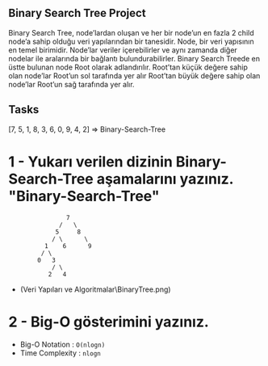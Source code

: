 ## Binary Search Tree Project
Binary Search Tree, node’lardan oluşan ve her bir node’un en fazla 2 child node’a sahip olduğu veri yapılarından bir tanesidir.
Node, bir veri yapısının en temel birimidir.
Node’lar veriler içerebilirler ve aynı zamanda diğer nodelar ile aralarında bir bağlantı bulundurabilirler.
Binary Search Treede en üstte bulunan node Root olarak adlandırılır.
Root’tan küçük değere sahip olan node’lar Root’un sol tarafında yer alır
Root’tan büyük değere sahip olan node’lar Root’un sağ tarafında yer alır.

## Tasks
[7, 5, 1, 8, 3, 6, 0, 9, 4, 2] => Binary-Search-Tree

# 1 - Yukarı verilen dizinin Binary-Search-Tree aşamalarını yazınız. "Binary-Search-Tree"
                    7
                  /   \
                 5     8  
                / \      \
              1    6      9   
             / \
            0   3   
                / \
               2   4   

- (Veri Yapıları ve Algoritmalar\BinaryTree.png)

# 2 - Big-O gösterimini yazınız. 
- Big-O Notation : `O(nlogn)`
- Time Complexity : `nlogn` 


                
